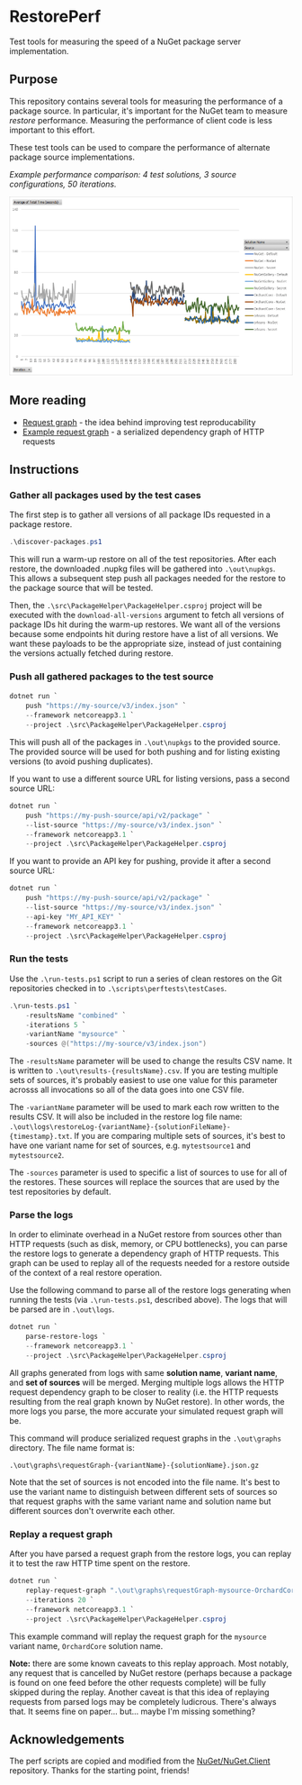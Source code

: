 # RestorePerf

Test tools for measuring the speed of a NuGet package server implementation.

## Purpose

This repository contains several tools for measuring the performance of a package source. In particular, it's important
for the NuGet team to measure *restore* performance. Measuring the performance of client code is less important to this
effort.

These test tools can be used to compare the performance of alternate package source implementations.

*Example performance comparison: 4 test solutions, 3 source configurations, 50 iterations.*

![Example performance comparison](docs/img/2020-05-18-example.png)

## More reading

- [Request graph](docs/request-graph.md) - the idea behind improving test reproducability
- [Example request graph](docs/ExampleProj-out/graphs/20-logs.json) - a serialized dependency graph of HTTP requests

## Instructions

### Gather all packages used by the test cases

The first step is to gather all versions of all package IDs requested in a package restore.

```powershell
.\discover-packages.ps1
```

This will run a warm-up restore on all of the test repositories. After each restore, the downloaded .nupkg files will
be gathered into `.\out\nupkgs`. This allows a subsequent step push all packages needed for the restore to the package
source that will be tested.

Then, the `.\src\PackageHelper\PackageHelper.csproj` project will be executed with the `download-all-versions` argument
to fetch all versions of package IDs hit during the warm-up restores. We want all of the versions because some endpoints
hit during restore have a list of all versions. We want these payloads to be the appropriate size, instead of just
containing the versions actually fetched during restore.

### Push all gathered packages to the test source

```powershell
dotnet run `
    push "https://my-source/v3/index.json" `
    --framework netcoreapp3.1 `
    --project .\src\PackageHelper\PackageHelper.csproj
```

This will push all of the packages in `.\out\nupkgs` to the provided source. The provided source will be used for both
pushing and for listing existing versions (to avoid pushing duplicates).

If you want to use a different source URL for listing versions, pass a second source URL:

```powershell
dotnet run `
    push "https://my-push-source/api/v2/package" `
    --list-source "https://my-source/v3/index.json" `
    --framework netcoreapp3.1 `
    --project .\src\PackageHelper\PackageHelper.csproj
```

If you want to provide an API key for pushing, provide it after a second source URL:

```powershell
dotnet run `
    push "https://my-push-source/api/v2/package" `
    --list-source "https://my-source/v3/index.json" `
    --api-key "MY_API_KEY" `
    --framework netcoreapp3.1 `
    --project .\src\PackageHelper\PackageHelper.csproj
```

### Run the tests

Use the `.\run-tests.ps1` script to run a series of clean restores on the Git repositories checked in to
`.\scripts\perftests\testCases`.

```powershell
.\run-tests.ps1 `
    -resultsName "combined" `
    -iterations 5 `
    -variantName "mysource" `
    -sources @("https://my-source/v3/index.json")
```

The `-resultsName` parameter will be used to change the results CSV name. It is written to
`.\out\results-{resultsName}.csv`. If you are testing multiple sets of sources, it's probably easiest to use one 
value for this parameter acrosss all invocations so all of the data goes into one CSV file.

The `-variantName` parameter will be used to mark each row written to the results CSV. It will also be included in the
restore log file name: `.\out\logs\restoreLog-{variantName}-{solutionFileName}-{timestamp}.txt`. If you are comparing
multiple sets of sources, it's best to have one variant name for set of sources, e.g. `mytestsource1` and
`mytestsource2`.

The `-sources` parameter is used to specific a list of sources to use for all of the restores. These sources will
replace the sources that are used by the test repositories by default.

### Parse the logs

In order to eliminate overhead in a NuGet restore from sources other than HTTP requests (such as disk, memory, or CPU
bottlenecks), you can parse the restore logs to generate a dependency graph of HTTP requests. This graph can be used
to replay all of the requests needed for a restore outside of the context of a real restore operation.

Use the following command to parse all of the restore logs generating when running the tests (via `.\run-tests.ps1`,
described above). The logs that will be parsed are in `.\out\logs`.

```powershell
dotnet run `
    parse-restore-logs `
    --framework netcoreapp3.1 `
    --project .\src\PackageHelper\PackageHelper.csproj
```

All graphs generated from logs with same  **solution name**, **variant name**, and **set of sources** will be merged.
Merging multiple logs allows the HTTP request dependency graph to be closer to reality (i.e. the HTTP requests resulting
from the real graph known by NuGet restore). In other words, the more logs you parse, the more accurate your simulated
request graph will be.

This command will produce serialized request graphs in the `.\out\graphs` directory. The file name format is:

```
.\out\graphs\requestGraph-{variantName}-{solutionName}.json.gz
```

Note that the set of sources is not encoded into the file name. It's best to use the variant name to distinguish between
different sets of sources so that request graphs with the same variant name and solution name but different sources
don't overwrite each other.

### Replay a request graph

After you have parsed a request graph from the restore logs, you can replay it to test the raw HTTP time spent on the
restore.

```powershell
dotnet run `
    replay-request-graph ".\out\graphs\requestGraph-mysource-OrchardCore.json.gz" `
    --iterations 20 `
    --framework netcoreapp3.1 `
    --project .\src\PackageHelper\PackageHelper.csproj
```

This example command will replay the request graph for the `mysource` variant name, `OrchardCore` solution name.

**Note:** there are some known caveats to this replay approach. Most notably, any request that is cancelled by NuGet
restore (perhaps because a package is found on one feed before the other requests complete) will be fully skipped
during the replay. Another caveat is that this idea of replaying requests from parsed logs may be completely ludicrous.
There's always that. It seems fine on paper... but... maybe I'm missing something?

## Acknowledgements 

The perf scripts are copied and modified from the
[NuGet/NuGet.Client](https://github.com/NuGet/NuGet.Client/tree/dev/scripts/perftests) repository. Thanks for the
starting point, friends!

